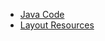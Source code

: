  - [Java Code](./app/src/main/java/com/example/pckosek/customviews_09) <br>
 - [Layout Resources](./app/src/main/res/layout)